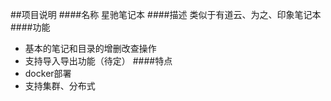 ##项目说明
####名称
星驰笔记本
####描述
类似于有道云、为之、印象笔记本
####功能
* 基本的笔记和目录的增删改查操作
* 支持导入导出功能（待定）
####特点
* docker部署
* 支持集群、分布式
